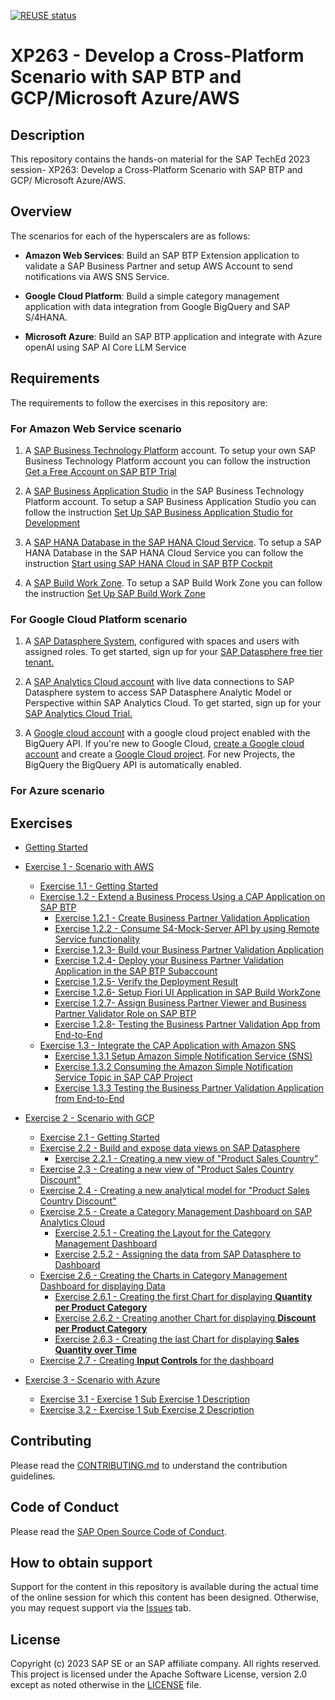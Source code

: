 [![REUSE status](https://api.reuse.software/badge/github.com/SAP-samples/teched2023-XP263)](https://api.reuse.software/info/github.com/SAP-samples/teched2023-XP263)

# XP263 - Develop a Cross-Platform Scenario with SAP BTP and GCP/Microsoft Azure/AWS

## Description

This repository contains the hands-on material for the SAP TechEd 2023 session-  XP263: Develop a Cross-Platform Scenario with SAP BTP and GCP/ Microsoft Azure/AWS.  

## Overview

The scenarios for each of the hyperscalers are as follows:

- **Amazon Web Services**: Build an SAP BTP Extension application to validate a SAP Business Partner and setup AWS Account to send notifications via AWS SNS Service.

- **Google Cloud Platform**: Build a simple category management application with data integration from Google BigQuery and SAP S/4HANA.

- **Microsoft Azure**: Build an SAP BTP application and integrate with Azure openAI using SAP AI Core LLM Service



## Requirements

The requirements to follow the exercises in this repository are:

### For Amazon Web Service scenario

1. A [SAP Business Technology Platform](https://www.sap.com/india/products/technology-platform.html) account. To setup your own SAP Business Technology Platform account you can follow the instruction [Get a Free Account on SAP BTP Trial](https://developers.sap.com/tutorials/hcp-create-trial-account.html)

2. A [SAP Business Application Studio](https://www.sap.com/products/technology-platform/business-application-studio.html) in the SAP Business Technology Platform account. To setup a SAP Business Application Studio you can follow the instruction [Set Up SAP Business Application Studio for Development](https://developers.sap.com/tutorials/appstudio-onboarding.html)

3. A [SAP HANA Database in the SAP HANA Cloud Service](https://www.sap.com/india/products/technology-platform/hana.html). To setup a SAP HANA Database in the SAP HANA Cloud Service you can follow the instruction [Start using SAP HANA Cloud in SAP BTP Cockpit](https://developers.sap.com/tutorials/hana-cloud-mission-trial-2.html) 

4. A [SAP Build Work Zone](https://www.sap.com/india/products/technology-platform/workzone.html). To setup a SAP Build Work Zone you can follow the instruction [Set Up SAP Build Work Zone](https://developers.sap.com/tutorials/cp-portal-cloud-foundry-getting-started.html)  


### For Google Cloud Platform scenario

1. A [SAP Datasphere System](https://www.sap.com/india/products/technology-platform/datasphere.html), configured with spaces and users with assigned roles. 
To get started, sign up for your [SAP Datasphere free tier tenant.](https://www.sap.com/products/technology-platform/datasphere/trial.html)

2. A [SAP Analytics Cloud account](https://www.sap.com/india/products/technology-platform/cloud-analytics.html) with live data connections to SAP Datasphere system to access SAP Datasphere Analytic Model or Perspective within SAP Analytics Cloud.
To get started, sign up for your [SAP Analytics Cloud Trial.](https://www.sap.com/products/technology-platform/cloud-analytics/trial.html)

3. A [Google cloud account](https://cloud.google.com) with a google cloud project enabled with the BigQuery API. If you're new to Google Cloud, [create a Google cloud account](https://cloud.google.com/free/) and create a [Google Cloud project](https://developers.google.com/workspace/guides/create-project). For new Projects, the BigQuery the BigQuery API is automatically enabled. 

### For Azure scenario

## Exercises

- [Getting Started](exercises/ex0/)

- [Exercise 1 - Scenario with AWS](exercises/AmazonWebServices/)
    - [Exercise 1.1 - Getting Started](exercises/AmazonWebServices/ex1.1/)
    - [Exercise 1.2 - Extend a Business Process Using a CAP Application on SAP BTP](exercises/AmazonWebServices/ex1.2/)
        - [Exercise 1.2.1 - Create Business Partner Validation Application](exercises/AmazonWebServices/ex1.2#exercise-121--create-business-partner-validation-application)
        - [Exercise 1.2.2 - Consume S4-Mock-Server API by using Remote Service functionality](exercises/AmazonWebServices/ex1.2#exercise-122--consume-s4-mock-server-api-by-using-remote-service-functionality-provided-by-sap-cap)
        - [Exercise 1.2.3- Build your Business Partner Validation Application](exercises/AmazonWebServices/ex1.2#exercise-123--create-business-partner-validation-application)
        - [Exercise 1.2.4- Deploy your Business Partner Validation Application in the SAP BTP Subaccount](exercises/AmazonWebServices/ex1.2#exercise-124--deploy-your-business-partner-validation-application-in-the-sap-btp-subaccount)
        - [Exercise 1.2.5- Verify the Deployment Result](exercises/AmazonWebServices/ex1.2#exercise-125--verify-the-deployment-result)
        - [Exercise 1.2.6- Setup Fiori UI Application in SAP Build WorkZone](exercises/AmazonWebServices/ex1.2#exercise-126--setup-fiori-ui-application-in-sap-build-workzone)
        - [Exercise 1.2.7- Assign Business Partner Viewer and Business Partner Validator Role on SAP BTP](exercises/AmazonWebServices/ex1.2#exercise-127--assign-business-partner-viewer-and-business-partner-validator-role-on-sap-btp)
        - [Exercise 1.2.8- Testing the Business Partner Validation App from End-to-End](exercises/AmazonWebServices/ex1.2#exercise-128--testing-the-business-partner-validation-app-from-end-to-end)
    - [Exercise 1.3 - Integrate the CAP Application with Amazon SNS](exercises/AmazonWebServices/ex1.3/)
        - [Exercise 1.3.1 Setup Amazon Simple Notification Service (SNS)](exercises/AmazonWebServices/ex1.3#exercise-131-setup-amazon-simple-notification-service-sns)
        - [Exercise 1.3.2 Consuming the Amazon Simple Notification Service Topic in SAP CAP Project](exercises/AmazonWebServices/ex1.3#exercise-132-consuming-the-amazon-simple-notification-service-topic-in-sap-cap-project)
        - [Exercise 1.3.3 Testing the Business Partner Validation Application from End-to-End](exercises/AmazonWebServices/ex1.3#exercise-133-testing-the-business-partner-validation-application-from-end-to-end)
      
- [Exercise 2 - Scenario with GCP](exercises/GoogleCloudPlatform/)
    - [Exercise 2.1 - Getting Started](exercises/GoogleCloudPlatform/ex2.1/)
    - [Exercise 2.2 - Build and expose data views on SAP Datasphere](exercises/ex2/ex2.2/)
        - [Exercise 2.2.1 - Creating a new view of "Product Sales Country"](exercises/GoogleCloudPlatform/ex2.2/#exercise-1--creating-a-new-view-of-product-sales-country)
    - [Exercise 2.3 - Creating a new view of "Product Sales Country Discount"](exercises/GoogleCloudPlatform/ex2.3/)
    - [Exercise 2.4 - Creating a new analytical model for "Product Sales Country Discount"](exercises/GoogleCloudPlatform/ex2.4/)
    - [Exercise 2.5 - Create a Category Management Dashboard on SAP Analytics Cloud](exercises/GoogleCloudPlatform/ex2.5/)
        - [Exercise 2.5.1 - Creating the Layout for the Category Management Dashboard](exercises/GoogleCloudPlatform/ex2.5#exercise-41-creating-the-layout-for-the-category-management-dashboard)
        - [Exercise 2.5.2 - Assigning the data from SAP Datasphere to Dashboard](exercises/GoogleCloudPlatform/ex2.5#exercise-42-assigning-the-data-from-sap-datasphere-to-dashboard)
    - [Exercise 2.6 - Creating the Charts in Category Management Dashboard for displaying Data](exercises/GoogleCloudPlatform/ex2.6)
        - [Exercise 2.6.1 - Creating the first Chart for displaying **Quantity per Product Category**](exercises/GoogleCloudPlatform/ex2.6#exercise-51-creating-the-first-chart-for-displaying-quantity-per-product-category)
        - [Exercise 2.6.2 - Creating another Chart for displaying **Discount per Product Category**](exercises/GoogleCloudPlatform/ex2.6#exercise-52-creating-another-chart-for-displaying-discount-per-product-category)
        - [Exercise 2.6.3 - Creating the last Chart for displaying **Sales Quantity over Time** ](exercises/GoogleCloudPlatform/ex2.6#exercise-53-creating-the-last-chart-for-displaying-sales-quantity-over-time)
    - [Exercise 2.7 - Creating **Input Controls** for the dashboard](exercises/GoogleCloudPlatform/ex2.7/)

- [Exercise 3 - Scenario with Azure](exercises/ex3/)
    - [Exercise 3.1 - Exercise 1 Sub Exercise 1 Description](exercises/ex1#exercise-11-sub-exercise-1-description)
    - [Exercise 3.2 - Exercise 1 Sub Exercise 2 Description](exercises/ex1#exercise-12-sub-exercise-2-description)




## Contributing
Please read the [CONTRIBUTING.md](./CONTRIBUTING.md) to understand the contribution guidelines.

## Code of Conduct
Please read the [SAP Open Source Code of Conduct](https://github.com/SAP-samples/.github/blob/main/CODE_OF_CONDUCT.md).

## How to obtain support

Support for the content in this repository is available during the actual time of the online session for which this content has been designed. Otherwise, you may request support via the [Issues](../../issues) tab.

## License
Copyright (c) 2023 SAP SE or an SAP affiliate company. All rights reserved. This project is licensed under the Apache Software License, version 2.0 except as noted otherwise in the [LICENSE](LICENSES/Apache-2.0.txt) file.
